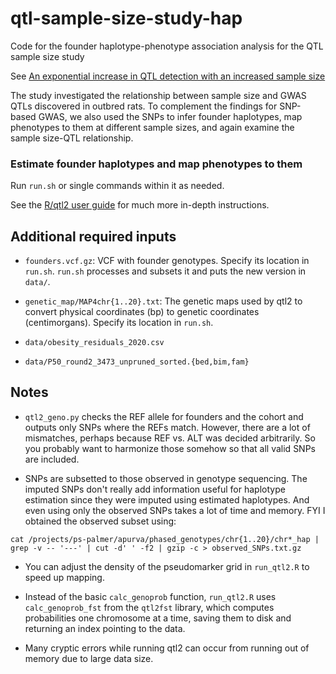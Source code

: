 # qtl-sample-size-study-hap

Code for the founder haplotype-phenotype association analysis for the QTL sample size study

See [An exponential increase in QTL detection with an increased sample size](https://doi.org/10.1093/genetics/iyad054)

The study investigated the relationship between sample size and GWAS QTLs discovered in outbred rats. To complement the findings for SNP-based GWAS, we also used the SNPs to infer founder haplotypes, map phenotypes to them at different sample sizes, and again examine the sample size-QTL relationship.

### Estimate founder haplotypes and map phenotypes to them

Run `run.sh` or single commands within it as needed.

See the [R/qtl2 user guide](https://kbroman.org/qtl2/assets/vignettes/user_guide.html) for much more in-depth instructions.

## Additional required inputs

- `founders.vcf.gz`: VCF with founder genotypes. Specify its location in `run.sh`. `run.sh` processes and subsets it and puts the new version in `data/`.

- `genetic_map/MAP4chr{1..20}.txt`: The genetic maps used by qtl2 to convert physical coordinates (bp) to genetic coordinates (centimorgans). Specify its location in `run.sh`.

- `data/obesity_residuals_2020.csv`

- `data/P50_round2_3473_unpruned_sorted.{bed,bim,fam}`

## Notes

- `qtl2_geno.py` checks the REF allele for founders and the cohort and outputs only SNPs where the REFs match. However, there are a lot of mismatches, perhaps because REF vs. ALT was decided arbitrarily. So you probably want to harmonize those somehow so that all valid SNPs are included.

- SNPs are subsetted to those observed in genotype sequencing. The imputed SNPs don't really add information useful for haplotype estimation since they were imputed using estimated haplotypes. And even using only the observed SNPs takes a lot of time and memory. FYI I obtained the observed subset using:

`cat /projects/ps-palmer/apurva/phased_genotypes/chr{1..20}/chr*_hap | grep -v -- '---' | cut -d' ' -f2 | gzip -c > observed_SNPs.txt.gz`

- You can adjust the density of the pseudomarker grid in `run_qtl2.R` to speed up mapping.

- Instead of the basic `calc_genoprob` function, `run_qtl2.R` uses `calc_genoprob_fst` from the `qtl2fst` library, which computes probabilities one chromosome at a time, saving them to disk and returning an index pointing to the data.

- Many cryptic errors while running qtl2 can occur from running out of memory due to large data size.
